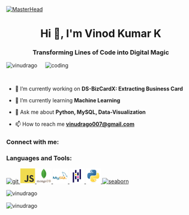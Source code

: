 [![MasterHead]([img0.jpg](https://www.bing.com/images/search?view=detailV2&insightstoken=bcid_r1XNl9DLKhUGQA*ccid_Vc2X0Msq&form=ANCMS1&iss=SBIUPLOADGET&selectedindex=0&id=-1975099712&ccid=Vc2X0Msq&exph=223&expw=600&vt=2&sim=11))](https://github.com/vinudrago)

<h1 align="center">Hi 👋, I'm Vinod Kumar K</h1>
<h3 align="center">Transforming Lines of Code into Digital Magic</h3>
<img align="right" alt="coding" width ="400" src="https://cdn.dribbble.com/users/1162077/screenshots/3848914/programmer.gif">

<p align="left"> <img src="https://komarev.com/ghpvc/?username=vinudrago&label=Profile%20views&color=0e75b6&style=flat" alt="vinudrago" /> </p>

<p align="left"> <a href="https://twitter.com/" target="blank"><img src="https://img.shields.io/twitter/follow/?logo=twitter&style=for-the-badge" alt="" /></a> </p>

- 🔭 I’m currently working on **DS-BizCardX: Extracting Business Card**

- 🌱 I’m currently learning **Machine Learning**

- 💬 Ask me about **Python, MySQL, Data-Visualization**

- 📫 How to reach me **vinudrago007@gmail.com**

<h3 align="left">Connect with me:</h3>
<p align="left">
</p>

<h3 align="left">Languages and Tools:</h3>
<p align="left"> <a href="https://git-scm.com/" target="_blank" rel="noreferrer"> <img src="https://www.vectorlogo.zone/logos/git-scm/git-scm-icon.svg" alt="git" width="40" height="40"/> </a> <a href="https://developer.mozilla.org/en-US/docs/Web/JavaScript" target="_blank" rel="noreferrer"> <img src="https://raw.githubusercontent.com/devicons/devicon/master/icons/javascript/javascript-original.svg" alt="javascript" width="40" height="40"/> </a> <a href="https://www.mongodb.com/" target="_blank" rel="noreferrer"> <img src="https://raw.githubusercontent.com/devicons/devicon/master/icons/mongodb/mongodb-original-wordmark.svg" alt="mongodb" width="40" height="40"/> </a> <a href="https://www.mysql.com/" target="_blank" rel="noreferrer"> <img src="https://raw.githubusercontent.com/devicons/devicon/master/icons/mysql/mysql-original-wordmark.svg" alt="mysql" width="40" height="40"/> </a> <a href="https://pandas.pydata.org/" target="_blank" rel="noreferrer"> <img src="https://raw.githubusercontent.com/devicons/devicon/2ae2a900d2f041da66e950e4d48052658d850630/icons/pandas/pandas-original.svg" alt="pandas" width="40" height="40"/> </a> <a href="https://www.python.org" target="_blank" rel="noreferrer"> <img src="https://raw.githubusercontent.com/devicons/devicon/master/icons/python/python-original.svg" alt="python" width="40" height="40"/> </a> <a href="https://seaborn.pydata.org/" target="_blank" rel="noreferrer"> <img src="https://seaborn.pydata.org/_images/logo-mark-lightbg.svg" alt="seaborn" width="40" height="40"/> </a> </p>

<p><img align="center" src="https://github-readme-stats.vercel.app/api/top-langs?username=vinudrago&show_icons=true&locale=en&layout=compact" alt="vinudrago" /></p>

<p><img align="center" src="https://github-readme-streak-stats.herokuapp.com/?user=vinudrago&" alt="vinudrago" /></p>

